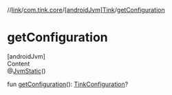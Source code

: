 //[link](../../index.md)/[com.tink.core](../index.md)/[[androidJvm]Tink](index.md)/[getConfiguration](get-configuration.md)



# getConfiguration  
[androidJvm]  
Content  
@[JvmStatic](https://kotlinlang.org/api/latest/jvm/stdlib/kotlin.jvm/-jvm-static/index.html)()  
  
fun [getConfiguration](get-configuration.md)(): [TinkConfiguration](../../com.tink.service.network/[android-jvm]-tink-configuration/index.md)?  



